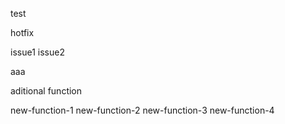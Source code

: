 test

hotfix

issue1
issue2

aaa

aditional function

new-function-1
new-function-2
new-function-3
new-function-4